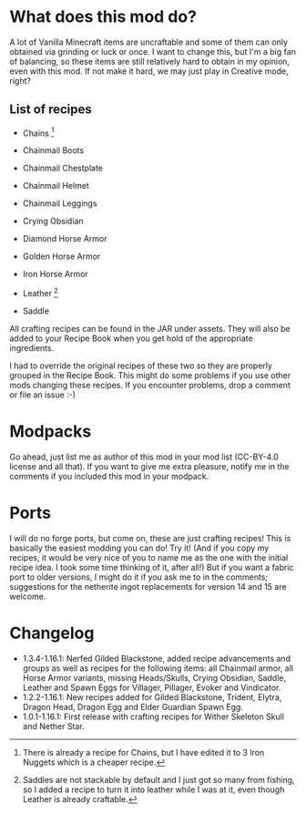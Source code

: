 What does this mod do?
==================
A lot of Vanilla Minecraft items are uncraftable and some of them can only obtained via grinding or luck or once. I want to change this, but I'm a big fan of balancing, so these items are still relatively hard to obtain in my opinion, even with this mod. If not make it hard, we may just play in Creative mode, right?

List of recipes
------------------
* Chains [^1]

* Chainmail Boots

* Chainmail Chestplate

* Chainmail Helmet

* Chainmail Leggings

* Crying Obsidian

* Diamond Horse Armor

* Golden Horse Armor

* Iron Horse Armor

* Leather [^2]

* Saddle


All crafting recipes can be found in the JAR under assets. They will also be added to your Recipe Book when you get hold of the appropriate ingredients.

[^1]: There is already a recipe for Chains, but I have edited it to 3 Iron Nuggets which is a cheaper recipe.

[^2]: Saddles are not stackable by default and I just got so many from fishing, so I added a recipe to turn it into leather while I was at it, even though Leather is already craftable.

I had to override the original recipes of these two so they are properly grouped in the Recipe Book. This might do some problems if you use other mods changing these recipes. If you encounter problems, drop a comment or file an issue :-)

Modpacks
==================
Go ahead, just list me as author of this mod in your mod list (CC-BY-4.0 license and all that). If you want to give me extra pleasure, notify me in the comments if you included this mod in your modpack.

Ports
==================
I will do no forge ports, but come on, these are just crafting recipes! This is basically the easiest modding you can do! Try it! (And if you copy my recipes, it would be very nice of you to name me as the one with the initial recipe idea. I took some time thinking of it, after all!)
But if you want a fabric port to older versions, I might do it if you ask me to in the comments; suggestions for the netherite ingot replacements for version 14 and 15 are welcome.

Changelog
==================
* 1.3.4-1.16.1: Nerfed Gilded Blackstone, added recipe advancements and groups as well as recipes for the following items: all Chainmail armor, all Horse Armor variants, missing Heads/Skulls, Crying Obsidian, Saddle, Leather and Spawn Eggs for Villager, Pillager, Evoker and Vindicator.
* 1.2.2-1.16.1: New recipes added for Gilded Blackstone, Trident, Elytra, Dragon Head,
Dragon Egg and Elder Guardian Spawn Egg.
* 1.0.1-1.16.1: First release with crafting recipes for Wither Skeleton Skull and Nether Star.